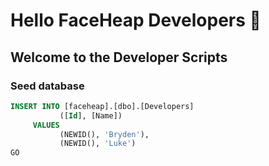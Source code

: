 # Hello FaceHeap Developers 👋

## Welcome to the Developer Scripts

### Seed database

```sql
INSERT INTO [faceheap].[dbo].[Developers]
           ([Id], [Name])
     VALUES
           (NEWID(), 'Bryden'),
		   (NEWID(), 'Luke')
GO
```